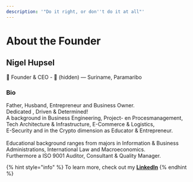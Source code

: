 ```yaml
---
description: '"Do it right, or don''t do it at all"'
---
```


# About the Founder

## Nigel Hupsel

👋 Founder & CEO - :e-mail: (hidden) — Suriname, Paramaribo

### Bio

Father, Husband, Entrepreneur and Business Owner. \
Dedicated , Driven & Determined!\
A background in Business Engineering, Project- en Procesmanagement, \
Tech Architecture & Infrastructure, E-Commerce & Logistics, \
E-Security and in the Crypto dimension as Educator & Entrepreneur.\
\
Educational background ranges from majors in Information & Business Administrations, International Law and Macroeconomics.\
Furthermore a ISO 9001 Auditor, Consultant & Quality Manager.

{% hint style="info" %}
To learn more, check out my [**LinkedIn**](https://sr.linkedin.com/in/nigel-hupsel-5102b976)
{% endhint %}
